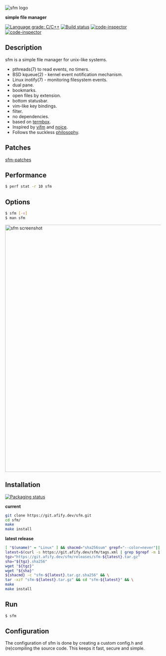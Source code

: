 <img src="https://afify.dev/img/sfm.png" alt="sfm logo"/>

**simple file manager**

[![Language grade: C/C++](https://img.shields.io/lgtm/grade/cpp/g/afify/sfm.svg?logo=lgtm&logoWidth=18)](https://lgtm.com/projects/g/afify/sfm/context:cpp)
[![Build status](https://ci.appveyor.com/api/projects/status/goq88ahjyvtjrui2?svg=true)](https://ci.appveyor.com/project/afify/sfm)
[![code-inspector](https://www.code-inspector.com/project/19656/score/svg)](https://frontend.code-inspector.com/public/project/19656/sfm/dashboard)
[![code-inspector](https://www.code-inspector.com/project/19656/status/svg)](https://frontend.code-inspector.com/public/project/19656/sfm/dashboard)

Description
------------
sfm is a simple file manager for unix-like systems.
* pthreads(7) to read events, no timers.
* BSD kqueue(2) - kernel event notification mechanism.
* Linux inotify(7) - monitoring filesystem events.
* dual pane.
* bookmarks.
* open files by extension.
* bottom statusbar.
* vim-like key bindings.
* filter.
* no dependencies.
* based on [termbox](https://github.com/nsf/termbox).
* Inspired by [vifm](https://vifm.info/) and [noice](https://git.2f30.org/noice/).
* Follows the suckless [philosophy](https://suckless.org/philosophy/).

Patches
-------
[sfm-patches](https://github.com/afify/sfm-patches)

Performance
------------
```sh
$ perf stat -r 10 sfm
```

Options
-------
```sh
$ sfm [-v]
$ man sfm
```
<img src="https://afify.dev/img/sfm_sc.png" alt="sfm screenshot" width="800"/>

Installation
------------
<a href="https://repology.org/project/sfm-afify/versions">
    <img src="https://repology.org/badge/vertical-allrepos/sfm-afify.svg" alt="Packaging status">
</a>

**current**
```sh
git clone https://git.afify.dev/sfm.git
cd sfm/
make
make install
```
**latest release**
```sh
[ "$(uname)" = "Linux" ] && shacmd="sha256sum" grepf="--color=never"|| shacmd="sha256"
latest=$(curl -s https://git.afify.dev/sfm/tags.xml | grep $grepf -m 1 -o "\[v.*\]" | tr -d '[]')
tgz="https://git.afify.dev/sfm/releases/sfm-${latest}.tar.gz"
sha="${tgz}.sha256"
wget "${tgz}"
wget "${sha}"
${shacmd} -c "sfm-${latest}.tar.gz.sha256" && \
tar -xzf "sfm-${latest}.tar.gz" && cd "sfm-${latest}" && \
make
make install
```

Run
---
```sh
$ sfm
```

Configuration
-------------
The configuration of sfm is done by creating a custom config.h
and (re)compiling the source code. This keeps it fast, secure and simple.
